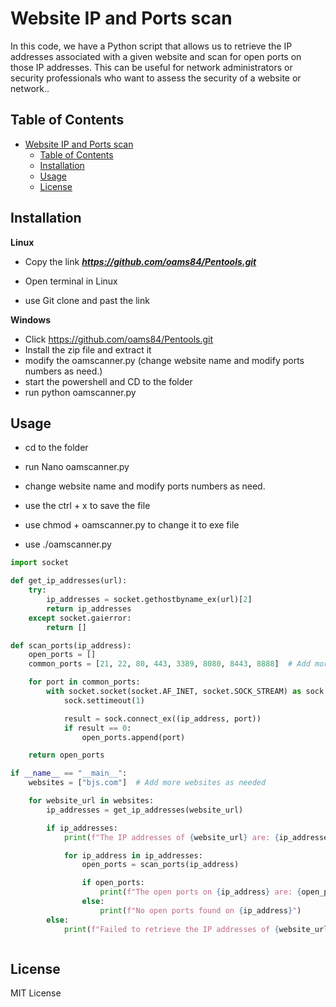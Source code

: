 # Website IP and Ports scan


In this code, we have a Python script that allows us to retrieve the IP addresses associated with a given website and scan for open ports on those IP addresses. This can be useful for network administrators or security professionals who want to assess the security of a website or network..



## Table of Contents

- [Website IP and Ports scan](#website-ip-and-ports-scan)
  - [Table of Contents](#table-of-contents)
  - [Installation](#installation)
  - [Usage](#usage)
  - [License](#license)

## Installation

**Linux**

- Copy the link  ***https://github.com/oams84/Pentools.git***
  
- Open terminal in Linux 
  
- use Git clone and past the link 


**Windows**

- Click https://github.com/oams84/Pentools.git
- Install the zip file and extract it 
- modify the oamscanner.py (change website name and modify ports numbers as need.)
- start the powershell and CD to the folder 
- run python oamscanner.py




## Usage

- cd to the folder 

- run Nano oamscanner.py

- change website name and modify ports numbers as need.

- use the ctrl + x to save the file

- use chmod + oamscanner.py to change it to exe file

- use ./oamscanner.py


```python
import socket

def get_ip_addresses(url):
    try:
        ip_addresses = socket.gethostbyname_ex(url)[2]
        return ip_addresses
    except socket.gaierror:
        return []

def scan_ports(ip_address):
    open_ports = []
    common_ports = [21, 22, 80, 443, 3389, 8080, 8443, 8888]  # Add more ports as needed

    for port in common_ports:
        with socket.socket(socket.AF_INET, socket.SOCK_STREAM) as sock:
            sock.settimeout(1)

            result = sock.connect_ex((ip_address, port))
            if result == 0:
                open_ports.append(port)

    return open_ports

if __name__ == "__main__":
    websites = ["bjs.com"]  # Add more websites as needed

    for website_url in websites:
        ip_addresses = get_ip_addresses(website_url)

        if ip_addresses:
            print(f"The IP addresses of {website_url} are: {ip_addresses}")

            for ip_address in ip_addresses:
                open_ports = scan_ports(ip_address)

                if open_ports:
                    print(f"The open ports on {ip_address} are: {open_ports}")
                else:
                    print(f"No open ports found on {ip_address}")
        else:
            print(f"Failed to retrieve the IP addresses of {website_url}")



```


## License

MIT License

